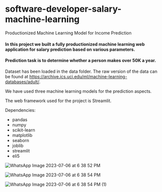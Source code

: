 # software-developer-salary-machine-learning
Productionized Machine Learning Model for Income Prediction

#### In this project we built a fully productionized machine learning web application for salary prediction based on various parameters.

#### Prediction task is to determine whether a person makes over 50K a year.



Dataset has been loaded in the data folder. The raw version of the data can be found at https://archive.ics.uci.edu/ml/machine-learning-databases/adult/. 

We have used three machine learning models for the prediction aspects. 

The web framework used for the project is Streamlit.

Dependencies:

* pandas
* numpy
* scikit-learn
* matplotlib
* seaborn
* joblib
* streamlit
* eli5

![WhatsApp Image 2023-07-06 at 6 38 52 PM](https://github.com/Dubeyrock/software-developer-salary-machine-learning/assets/96882359/bfaf284a-85ed-48b3-a2e2-e8156d55e39f)


![WhatsApp Image 2023-07-06 at 6 38 54 PM](https://github.com/Dubeyrock/software-developer-salary-machine-learning/assets/96882359/fd2f9e3a-18b6-48e5-a143-4613583fd2c6)

![WhatsApp Image 2023-07-06 at 6 38 54 PM (1)](https://github.com/Dubeyrock/software-developer-salary-machine-learning/assets/96882359/8e9923e9-a84f-483b-a9b3-ebb8a4a875ff)







